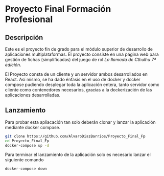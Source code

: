 # Proyecto Final Formación Profesional
## Descripción
  Este es el proyecto fin de grado para el módulo superior de desarrollo de aplicaciones multiplataformas. El proyecto consiste en una página web para gestión de fichas (simplificadas) del juego de rol *La llamada de Cthulhu 7ª edición*.
  
  El Proyecto consta de un cliente y un servidor ambos desarrollados en React. Así mismo, se ha dado énfasis en el uso de docker y docker compose pudiendo desplegar toda la aplicación entera, tanto servidor como cliente como contenedores necesarios, gracias a la dockerización de las aplicaciones desarrolladas.
## Lanzamiento
  Para probar esta apliacación tan solo deberán clonar y lanzar la aplicación mediante docker compose.
```bash
git clone https://github.com/AlvaroDiazBarrios/Proyecto_Final_Fp
cd Proyecto_Final_Fp
docker-compose up -d
```
  Para terminar el lanzamiento de la aplicación solo es necesario lanzar el siguiente comando
```bash
docker-compose down
```
